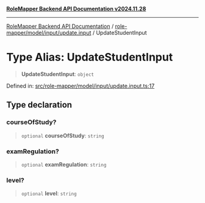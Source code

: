 [**RoleMapper Backend API Documentation v2024.11.28**](../../../../../README.md)

***

[RoleMapper Backend API Documentation](../../../../../modules.md) / [role-mapper/model/input/update.input](../README.md) / UpdateStudentInput

# Type Alias: UpdateStudentInput

> **UpdateStudentInput**: `object`

Defined in: [src/role-mapper/model/input/update.input.ts:17](https://github.com/FlowCraft-AG/RoleMapper/blob/3eb36c970c08048b7af3096cccc727e0fc5a22b5/backend/src/role-mapper/model/input/update.input.ts#L17)

## Type declaration

### courseOfStudy?

> `optional` **courseOfStudy**: `string`

### examRegulation?

> `optional` **examRegulation**: `string`

### level?

> `optional` **level**: `string`
